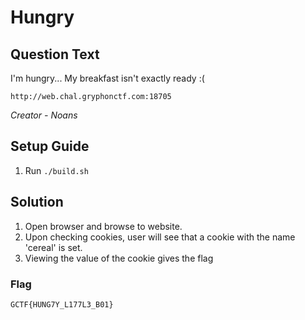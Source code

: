 # Hungry

## Question Text

I'm hungry... My breakfast isn't exactly ready :(

`http://web.chal.gryphonctf.com:18705`

*Creator - Noans*

## Setup Guide
1. Run `./build.sh`

## Solution
1. Open browser and browse to website.
2. Upon checking cookies, user will see that a cookie with the name 'cereal' is set.
3. Viewing the value of the cookie gives the flag

### Flag
`GCTF{HUNG7Y_L177L3_B01}`
